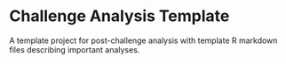 # Challenge Analysis Template
A template project for post-challenge analysis with template R markdown files describing important analyses.
